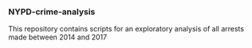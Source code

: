 ### NYPD-crime-analysis
This repository contains scripts for  an exploratory analysis of all arrests made between 2014 and 2017

